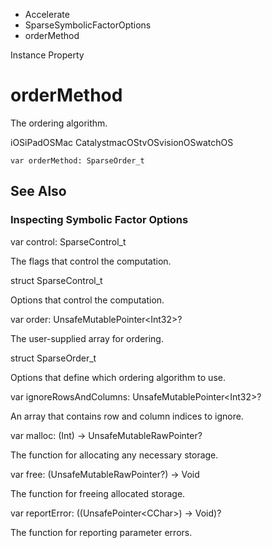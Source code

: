 

- Accelerate
- SparseSymbolicFactorOptions
-  orderMethod 

Instance Property

# orderMethod

The ordering algorithm.

iOSiPadOSMac CatalystmacOStvOSvisionOSwatchOS

``` source
var orderMethod: SparseOrder_t
```

## See Also

### Inspecting Symbolic Factor Options

var control: SparseControl_t

The flags that control the computation.

struct SparseControl_t

Options that control the computation.

var order: UnsafeMutablePointer&lt;Int32>?

The user-supplied array for ordering.

struct SparseOrder_t

Options that define which ordering algorithm to use.

var ignoreRowsAndColumns: UnsafeMutablePointer&lt;Int32>?

An array that contains row and column indices to ignore.

var malloc: (Int) -> UnsafeMutableRawPointer?

The function for allocating any necessary storage.

var free: (UnsafeMutableRawPointer?) -> Void

The function for freeing allocated storage.

var reportError: ((UnsafePointer&lt;CChar>) -> Void)?

The function for reporting parameter errors.

